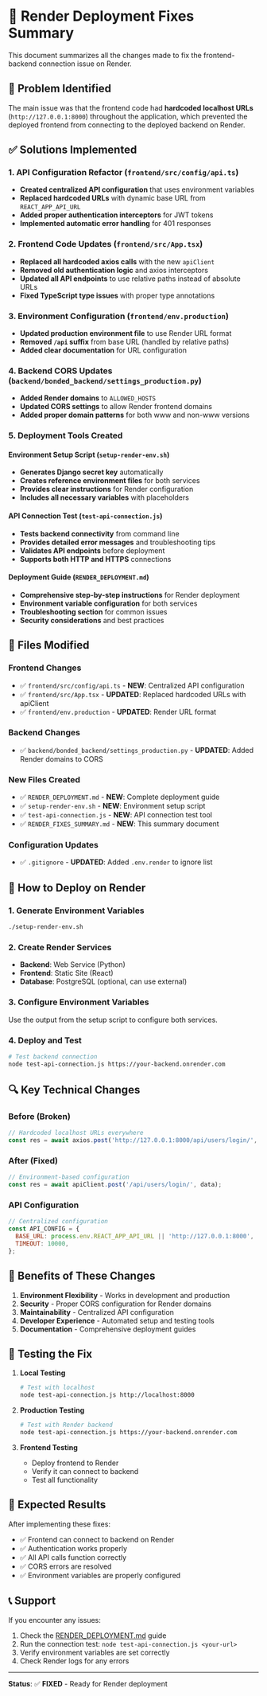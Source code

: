 # 🔧 Render Deployment Fixes Summary

This document summarizes all the changes made to fix the frontend-backend connection issue on Render.

## 🐛 Problem Identified

The main issue was that the frontend code had **hardcoded localhost URLs** (`http://127.0.0.1:8000`) throughout the application, which prevented the deployed frontend from connecting to the deployed backend on Render.

## ✅ Solutions Implemented

### 1. **API Configuration Refactor** (`frontend/src/config/api.ts`)
- **Created centralized API configuration** that uses environment variables
- **Replaced hardcoded URLs** with dynamic base URL from `REACT_APP_API_URL`
- **Added proper authentication interceptors** for JWT tokens
- **Implemented automatic error handling** for 401 responses

### 2. **Frontend Code Updates** (`frontend/src/App.tsx`)
- **Replaced all hardcoded axios calls** with the new `apiClient`
- **Removed old authentication logic** and axios interceptors
- **Updated all API endpoints** to use relative paths instead of absolute URLs
- **Fixed TypeScript type issues** with proper type annotations

### 3. **Environment Configuration** (`frontend/env.production`)
- **Updated production environment file** to use Render URL format
- **Removed `/api` suffix** from base URL (handled by relative paths)
- **Added clear documentation** for URL configuration

### 4. **Backend CORS Updates** (`backend/bonded_backend/settings_production.py`)
- **Added Render domains** to `ALLOWED_HOSTS`
- **Updated CORS settings** to allow Render frontend domains
- **Added proper domain patterns** for both www and non-www versions

### 5. **Deployment Tools Created**

#### Environment Setup Script (`setup-render-env.sh`)
- **Generates Django secret key** automatically
- **Creates reference environment files** for both services
- **Provides clear instructions** for Render configuration
- **Includes all necessary variables** with placeholders

#### API Connection Test (`test-api-connection.js`)
- **Tests backend connectivity** from command line
- **Provides detailed error messages** and troubleshooting tips
- **Validates API endpoints** before deployment
- **Supports both HTTP and HTTPS** connections

#### Deployment Guide (`RENDER_DEPLOYMENT.md`)
- **Comprehensive step-by-step instructions** for Render deployment
- **Environment variable configuration** for both services
- **Troubleshooting section** for common issues
- **Security considerations** and best practices

## 🔄 Files Modified

### Frontend Changes
- ✅ `frontend/src/config/api.ts` - **NEW**: Centralized API configuration
- ✅ `frontend/src/App.tsx` - **UPDATED**: Replaced hardcoded URLs with apiClient
- ✅ `frontend/env.production` - **UPDATED**: Render URL format

### Backend Changes
- ✅ `backend/bonded_backend/settings_production.py` - **UPDATED**: Added Render domains to CORS

### New Files Created
- ✅ `RENDER_DEPLOYMENT.md` - **NEW**: Complete deployment guide
- ✅ `setup-render-env.sh` - **NEW**: Environment setup script
- ✅ `test-api-connection.js` - **NEW**: API connection test tool
- ✅ `RENDER_FIXES_SUMMARY.md` - **NEW**: This summary document

### Configuration Updates
- ✅ `.gitignore` - **UPDATED**: Added `.env.render` to ignore list

## 🚀 How to Deploy on Render

### 1. **Generate Environment Variables**
```bash
./setup-render-env.sh
```

### 2. **Create Render Services**
- **Backend**: Web Service (Python)
- **Frontend**: Static Site (React)
- **Database**: PostgreSQL (optional, can use external)

### 3. **Configure Environment Variables**
Use the output from the setup script to configure both services.

### 4. **Deploy and Test**
```bash
# Test backend connection
node test-api-connection.js https://your-backend.onrender.com
```

## 🔍 Key Technical Changes

### Before (Broken)
```javascript
// Hardcoded localhost URLs everywhere
const res = await axios.post('http://127.0.0.1:8000/api/users/login/', data);
```

### After (Fixed)
```javascript
// Environment-based configuration
const res = await apiClient.post('/api/users/login/', data);
```

### API Configuration
```javascript
// Centralized configuration
const API_CONFIG = {
  BASE_URL: process.env.REACT_APP_API_URL || 'http://127.0.0.1:8000',
  TIMEOUT: 10000,
};
```

## 🎯 Benefits of These Changes

1. **Environment Flexibility** - Works in development and production
2. **Security** - Proper CORS configuration for Render domains
3. **Maintainability** - Centralized API configuration
4. **Developer Experience** - Automated setup and testing tools
5. **Documentation** - Comprehensive deployment guides

## 🧪 Testing the Fix

1. **Local Testing**
   ```bash
   # Test with localhost
   node test-api-connection.js http://localhost:8000
   ```

2. **Production Testing**
   ```bash
   # Test with Render backend
   node test-api-connection.js https://your-backend.onrender.com
   ```

3. **Frontend Testing**
   - Deploy frontend to Render
   - Verify it can connect to backend
   - Test all functionality

## 🎉 Expected Results

After implementing these fixes:
- ✅ Frontend can connect to backend on Render
- ✅ Authentication works properly
- ✅ All API calls function correctly
- ✅ CORS errors are resolved
- ✅ Environment variables are properly configured

## 📞 Support

If you encounter any issues:
1. Check the [RENDER_DEPLOYMENT.md](RENDER_DEPLOYMENT.md) guide
2. Run the connection test: `node test-api-connection.js <your-url>`
3. Verify environment variables are set correctly
4. Check Render logs for any errors

---

**Status**: ✅ **FIXED** - Ready for Render deployment 